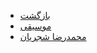 <!-- music/_sidebar.md -->

- [بازگشت](/)
- [موسیقی](music/music.md "گاه‌شمار موسیقی ایران")
- [محمدرضا شجریان](music/mohammadrezaShajarian.md "گاه‌شمار محمدرضا شجریان")